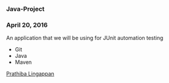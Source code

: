 ### Java-Project

### April 20, 2016

An application that we will be using for JUnit automation testing

* Git
* Java
* Maven

[Prathiba Lingappan](http://sqasolution.com) 

